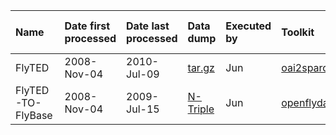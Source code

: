 |Name | Date first processed | Date last processed | Data dump | Executed by | Toolkit | Data source page |
|:----|:---------------------|:--------------------|:----------|:------------|:--------|:-----------------|
| FlyTED | 2008-Nov-04 | 2010-Jul-09 | [tar.gz](http://www.open-biomed.org.uk/open-biomed-data/flyted-201007.tar.gz) | Jun | [oai2sparql](http://code.google.com/p/open-biomed/source/browse/#svn/trunk/oai2sparql) | [Flyted](http://code.google.com/p/open-biomed/wiki/Flyted) |
| FlyTED-TO-FlyBase | 2008-Nov-04 | 2009-Jul-15 | [N-Triple](http://www.open-biomed.org.uk/open-biomed-data/flyted2flybase_20090715.nt) | Jun | [openflydata/flyted](http://code.google.com/p/openflydata/source/browse/#svn/trunk/flyted) | [Flyted](http://code.google.com/p/open-biomed/wiki/Flyted) |